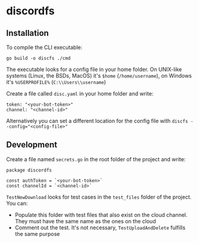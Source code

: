 # discordfs

## Installation
To compile the CLI executable:
```
go build -o discfs ./cmd
```

The executable looks for a config file in your home folder. On UNIX-like systems (Linux, the BSDs, MacOS) it's `$home` (`/home/username`), on Windows it's `%USERPROFILE%` (`C:\\Users\\username`)

Create a file called `disc.yaml` in your home folder and write:
```
token: "<your-bot-token>"
channel: "<channel-id>"
```

Alternatively you can set a different location for the config file with `discfs --config="<config-file>"`


## Development
Create a file named `secrets.go` in the root folder of the project and write:
```
package discordfs

const authToken = `<your-bot-token>`
const channelId = `<channel-id>`
```

`TestNewDownload` looks for test cases in the `test_files` folder of the project. You can:
 * Populate this folder with test files that also exist on the cloud channel. They must have the same name as the ones on the cloud
 * Comment out the test. It's not necessary, `TestUploadAndDelete` fulfills the same purpose